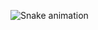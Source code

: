   ![Snake animation](https://github.com/joaovictorsilvas/joaovictorsilvas/blob/output/github-contribution-grid-snake.svg)
</div> <br>
